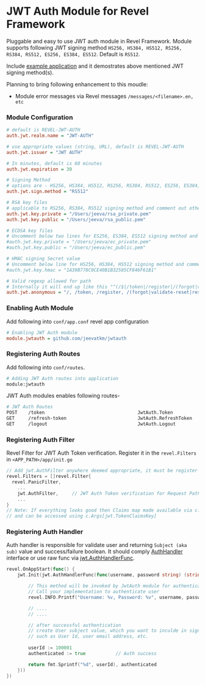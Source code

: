 # JWT Auth Module for Revel Framework

Pluggable and easy to use JWT auth module in Revel Framework. Module supports following JWT signing method `HS256, HS384, HS512, RS256, RS384, RS512, ES256, ES384, ES512`. Default is `RS512`.

Include [example application](example/jwtauth-example) and it demostrates above mentioned JWT signing method(s).

Planning to bring following enhancement to this moudle:
* Module error messages via Revel messages `/messages/<filename>.en, etc`

### Module Configuration
```ini
# default is REVEL-JWT-AUTH
auth.jwt.realm.name = "JWT-AUTH"

# use appropriate values (string, URL), default is REVEL-JWT-AUTH
auth.jwt.issuer = "JWT AUTH"

# In minutes, default is 60 minutes
auth.jwt.expiration = 30

# Signing Method
# options are - HS256, HS384, HS512, RS256, RS384, RS512, ES256, ES384, ES512
auth.jwt.sign.method = "RS512"

# RSA key files
# applicable to RS256, RS384, RS512 signing method and comment out others
auth.jwt.key.private = "/Users/jeeva/rsa_private.pem"
auth.jwt.key.public = "/Users/jeeva/rsa_public.pem"

# ECDSA key files
# Uncomment below two lines for ES256, ES384, ES512 signing method and comment out others
#auth.jwt.key.private = "/Users/jeeva/ec_private.pem"
#auth.jwt.key.public = "/Users/jeeva/ec_public.pem"

# HMAC signing Secret value
# Uncomment below line for HS256, HS384, HS512 signing method and comment out others
#auth.jwt.key.hmac = "1A39B778C0CE40B1B32585CF846F61B1"

# Valid regexp allowed for path
# Internally it will end up like this "^(/$|/token|/register|/(forgot|validate-reset|reset)-password)"
auth.jwt.anonymous = "/, /token, /register, /(forgot|validate-reset|reset)-password, /freepass/.*"
```

### Enabling Auth Module

Add following into `conf/app.conf` revel app configuration
```ini
# Enabling JWT Auth module 
module.jwtauth = github.com/jeevatkm/jwtauth
```

### Registering Auth Routes

Add following into `conf/routes`. 
```sh
# Adding JWT Auth routes into application
module:jwtauth
```
JWT Auth modules enables following routes-
```sh
# JWT Auth Routes
POST	/token									JwtAuth.Token
GET		/refresh-token							JwtAuth.RefreshToken
GET		/logout									JwtAuth.Logout
```

### Registering Auth Filter

Revel Filter for JWT Auth Token verification. Register it in the `revel.Filters` in `<APP_PATH>/app/init.go`

```go
// Add jwt.AuthFilter anywhere deemed appropriate, it must be register after revel.PanicFilter
revel.Filters = []revel.Filter{
  revel.PanicFilter,
	...
	jwt.AuthFilter,		// JWT Auth Token verification for Request Paths
	...
}
// Note: If everything looks good then Claims map made available via c.Args
// and can be accessed using c.Args[jwt.TokenClaimsKey]
```

### Registering Auth Handler

Auth handler is responsible for validate user and returning `Subject (aka sub)` value and success/failure boolean. It should comply [AuthHandler](https://github.com/jeevatkm/jwtauth/blob/master/app/jwt/jwt.go#L31) interface or use raw func via [jwt.AuthHandlerFunc](https://github.com/jeevatkm/jwtauth/blob/master/app/jwt/jwt.go#L37).
```go
revel.OnAppStart(func() {
	jwt.Init(jwt.AuthHandlerFunc(func(username, password string) (string, bool) {

		// This method will be invoked by JwtAuth module for authentication
		// Call your implementation to authenticate user
		revel.INFO.Printf("Username: %v, Password: %v", username, password)

		// ....
		// ....

		// after successful authentication
		// create User subject value, which you want to inculde in signed string
		// such as User Id, user email address, etc.
		
		userId := 100001
		authenticated := true  			// Auth success

		return fmt.Sprintf("%d", userId), authenticated
	}))
})
```
